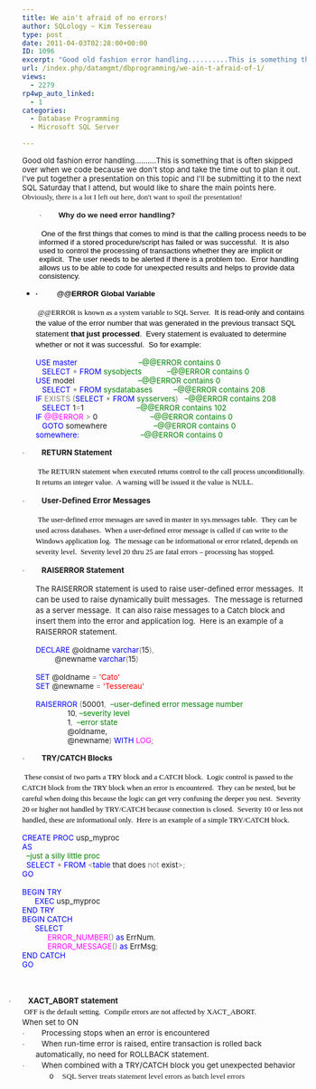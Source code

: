 ```yaml
---
title: We ain't afraid of no errors!
author: SQLology ~ Kim Tessereau
type: post
date: 2011-04-03T02:28:00+00:00
ID: 1096
excerpt: "Good old fashion error handling..........This is something that is often skipped over when we code because we don't stop and take the time out to plan it out.  I've put together a presentation on this topic and I'll be submitting it to the next SQL Satu&hellip;"
url: /index.php/datamgmt/dbprogramming/we-ain-t-afraid-of-1/
views:
  - 2279
rp4wp_auto_linked:
  - 1
categories:
  - Database Programming
  - Microsoft SQL Server

---
```

<span style="font-family: &amp;amp; font-size: 10pt;">Good old fashion error handling..........This is something that is often skipped over when we code because we don't stop and take the time out to plan it out.  I've put together a presentation on this topic and I'll be submitting it to the next SQL Saturday that I attend, but would like to share the main points here.</span><span style="font-size: small;"><span style="font-family: Times New Roman;"><span style="mso-spacerun: yes;">  </span>Obviously, there is a lot I left out here, don't want to spoil the presentation!</span></span>

<p style="line-height: 14.25pt; text-indent: -0.25in; padding-left: 30px; margin-left: 0.25in; mso-list: l0 level1 lfo2;">
  <span style="font-family: Symbol; font-size: 10pt; mso-fareast-font-family: Symbol; mso-bidi-font-family: Symbol;"><span style="mso-list: Ignore;">·<span style="font: 7pt &amp;amp;">         </span></span></span><strong><span style="font-family: arial,helvetica,sans-serif;"><span style="font-family: &amp;amp; font-size: 10pt; mso-fareast-font-family: +mn-ea; mso-bidi-font-family: +mn-cs; mso-font-kerning: 12.0pt; mso-hansi-font-family: Arial;">Why do we need error handling?</span></span></strong>
</p>

<p style="padding-left: 30px;">
   <span style="font-family: arial,helvetica,sans-serif;"><span style="font-size: x-small;"><span style="font-family: &amp;amp; font-size: 10pt; mso-fareast-font-family: +mn-ea; mso-bidi-font-family: +mn-cs; mso-font-kerning: 12.0pt; mso-hansi-font-family: Arial;"><span style="color: #000000;"><span style="language: en-US; mso-ascii-font-family: Calibri; mso-fareast-font-family: +mn-ea; mso-bidi-font-family: +mn-cs; mso-ascii-theme-font: minor-latin; mso-fareast-theme-font: minor-fareast; mso-bidi-theme-font: minor-bidi; mso-color-index: 3; mso-font-kerning: 12.0pt; mso-style-textfill-type: solid; mso-style-textfill-fill-themecolor: text2; mso-style-textfill-fill-color: #675D59; mso-style-textfill-fill-alpha: 100.0%;">One of the first things that comes to mind is that the calling process needs to be informed if a stored procedure/script has failed or was successful.</span><span style="font-family: &amp;amp; font-size: 10pt; mso-ascii-font-family: Calibri; mso-fareast-font-family: +mn-ea; mso-bidi-font-family: +mn-cs; mso-font-kerning: 12.0pt;"> </span><span style="font-family: &amp;amp; font-size: 10pt; mso-fareast-font-family: +mn-ea; mso-bidi-font-family: +mn-cs; mso-font-kerning: 12.0pt; mso-hansi-font-family: Arial;"> It is also used to</span><span style="font-family: &amp;amp; font-size: 10pt; mso-ascii-font-family: Calibri; mso-fareast-font-family: +mn-ea; mso-bidi-font-family: +mn-cs; mso-font-kerning: 12.0pt;"> </span><span style="font-family: &amp;amp; font-size: 10pt; mso-fareast-font-family: +mn-ea; mso-bidi-font-family: +mn-cs; mso-font-kerning: 12.0pt; mso-hansi-font-family: Arial;">control the processing of transactions whether they are implicit or explicit.</span><span style="font-family: &amp;amp; font-size: 10pt; mso-ascii-font-family: Calibri; mso-fareast-font-family: +mn-ea; mso-bidi-font-family: +mn-cs; mso-font-kerning: 12.0pt;"> </span><span style="font-family: &amp;amp; font-size: 10pt; mso-fareast-font-family: +mn-ea; mso-bidi-font-family: +mn-cs; mso-font-kerning: 12.0pt; mso-hansi-font-family: Arial;"> The user needs to be alerted if there is a problem too.</span><span style="font-family: &amp;amp; font-size: 10pt; mso-ascii-font-family: Calibri; mso-fareast-font-family: +mn-ea; mso-bidi-font-family: +mn-cs; mso-font-kerning: 12.0pt;"> </span><span style="font-family: &amp;amp; font-size: 10pt; mso-fareast-font-family: +mn-ea; mso-bidi-font-family: +mn-cs; mso-font-kerning: 12.0pt; mso-hansi-font-family: Arial;"> Error handling allows us to be able to code for unexpected results and helps to provide data consistency.</span></span></span></span></span>
</p>

  * <div style="line-height: 14.25pt; text-indent: -0.25in; margin-left: 0.25in; mso-list: l1 level1 lfo1;">
      <span style="font-family: arial,helvetica,sans-serif;"><span style="font-size: x-small;"><span style="font-family: Symbol; font-size: 10pt; mso-fareast-font-family: Symbol; mso-bidi-font-family: Symbol;"><span style="color: #000000;"><span style="font-family: arial,helvetica,sans-serif;"><span><strong><span style="mso-special-format: bullet;">·         </span>@@ERROR Global Variable</strong></span></span></span></span></span></span>
    </div>

<p style="line-height: 14.25pt; margin-left: 0.25in;">
  <span style="font-family: arial,helvetica,sans-serif;"><span style="font-size: x-small;"><span style="font-family: &amp;amp; font-size: 10pt; mso-fareast-font-family: +mn-ea; mso-bidi-font-family: +mn-cs; mso-font-kerning: 12.0pt; mso-hansi-font-family: Arial;"> </span></span><span style="font-family: arial,helvetica,sans-serif;"><span style="font-size: x-small;"><span style="color: #000000;"><span style="language: en-US; mso-ascii-font-family: Calibri; mso-fareast-font-family: +mn-ea; mso-bidi-font-family: +mn-cs; mso-ascii-theme-font: minor-latin; mso-fareast-theme-font: minor-fareast; mso-bidi-theme-font: minor-bidi; mso-color-index: 3; mso-font-kerning: 12.0pt; mso-style-textfill-type: solid; mso-style-textfill-fill-themecolor: text2; mso-style-textfill-fill-color: #675D59; mso-style-textfill-fill-alpha: 100.0%;"><span style="color: #000000;"><span style="font-family: Times New Roman; font-size: small;">@@ERROR is known as a system variable to SQL Server.</span></span><span style="font-family: &amp;amp; font-size: 10pt; mso-ascii-font-family: Calibri; mso-fareast-font-family: +mn-ea; mso-bidi-font-family: +mn-cs; mso-font-kerning: 12.0pt;"> </span><span style="font-family: &amp;amp; font-size: 10pt; mso-fareast-font-family: +mn-ea; mso-bidi-font-family: +mn-cs; mso-font-kerning: 12.0pt; mso-hansi-font-family: Arial;"> It is read-only and contains the value of the error number that was generated</span><span style="font-family: &amp;amp; font-size: 10pt; mso-ascii-font-family: Calibri; mso-fareast-font-family: +mn-ea; mso-bidi-font-family: +mn-cs; mso-font-kerning: 12.0pt;"> </span><span style="font-family: &amp;amp; font-size: 10pt; mso-fareast-font-family: +mn-ea; mso-bidi-font-family: +mn-cs; mso-font-kerning: 12.0pt; mso-hansi-font-family: Arial;">in the previous transact SQL statement<strong><span style="font-family: &amp;amp; mso-bidi-font-family: +mn-cs; mso-hansi-font-family: Arial;"> that just processed</span></strong>.</span><span style="font-family: &amp;amp; font-size: 10pt; mso-ascii-font-family: Calibri; mso-fareast-font-family: +mn-ea; mso-bidi-font-family: +mn-cs; mso-font-kerning: 12.0pt;"> </span><span style="font-family: &amp;amp; font-size: 10pt; mso-fareast-font-family: +mn-ea; mso-bidi-font-family: +mn-cs; mso-font-kerning: 12.0pt; mso-hansi-font-family: Arial;"> Every statement is evaluated to determine whether or not it was successful.</span><span style="font-family: &amp;amp; font-size: 10pt; mso-ascii-font-family: Calibri; mso-fareast-font-family: +mn-ea; mso-bidi-font-family: +mn-cs; mso-font-kerning: 12.0pt;"> </span><span style="font-family: &amp;amp; font-size: 10pt; mso-fareast-font-family: +mn-ea; mso-bidi-font-family: +mn-cs; mso-font-kerning: 12.0pt; mso-hansi-font-family: Arial;"> So for example:</span></span></span></span></span></span>
</p>

<p class="MsoNormal" style="line-height: normal; margin: 0in 0in 0pt 0.25in; mso-layout-grid-align: none;">
  <span style="font-family: &amp;amp; color: blue; font-size: 10pt; mso-no-proof: yes;">USE</span><span style="font-family: &amp;amp; font-size: 10pt; mso-no-proof: yes;"> <span style="color: blue;">master</span> <span style="mso-tab-count: 5;">                            </span><span style="color: green;">–@@ERROR contains 0</span></span>
</p>

<p class="MsoNormal" style="line-height: normal; margin: 0in 0in 0pt 0.25in; mso-layout-grid-align: none;">
  <span style="font-family: &amp;amp; font-size: 10pt; mso-no-proof: yes;"><span style="mso-tab-count: 1;">   </span><span style="color: blue;">SELECT</span> <span style="color: gray;">*</span> <span style="color: blue;">FROM</span> <span style="color: green;">sysobjects</span> <span style="mso-tab-count: 1;">     </span><span style="mso-tab-count: 1;">      </span><span style="color: green;">–@@ERROR contains 0</span></span>
</p>

<p class="MsoNormal" style="line-height: normal; margin: 0in 0in 0pt 0.25in; mso-layout-grid-align: none;">
  <span style="font-family: &amp;amp; color: blue; font-size: 10pt; mso-no-proof: yes;">USE</span><span style="font-family: &amp;amp; font-size: 10pt; mso-no-proof: yes;"> model <span style="mso-tab-count: 5;">                             </span><span style="color: green;">–@@ERROR contains 0</span></span>
</p>

<p class="MsoNormal" style="line-height: normal; margin: 0in 0in 0pt 0.25in; mso-layout-grid-align: none;">
  <span style="font-family: &amp;amp; font-size: 10pt; mso-no-proof: yes;"><span style="mso-tab-count: 1;">   </span><span style="color: blue;">SELECT</span> <span style="color: gray;">*</span> <span style="color: blue;">FROM</span> <span style="color: green;">sysdatabases</span> <span style="mso-tab-count: 1;">   </span><span style="mso-tab-count: 1;">      </span><span style="color: green;">–@@ERROR contains 208</span></span>
</p>

<p class="MsoNormal" style="line-height: normal; margin: 0in 0in 0pt 0.25in; mso-layout-grid-align: none;">
  <span style="font-family: &amp;amp; color: blue; font-size: 10pt; mso-no-proof: yes;">IF</span><span style="font-family: &amp;amp; font-size: 10pt; mso-no-proof: yes;"> <span style="color: gray;">EXISTS</span><span style="color: blue;"> </span><span style="color: gray;">(</span><span style="color: blue;">SELECT</span> <span style="color: gray;">*</span> <span style="color: blue;">FROM</span> <span style="color: green;">sysservers</span><span style="color: gray;">)</span> <span style="mso-tab-count: 1;">  </span><span style="color: green;">–@@ERROR contains 208</span></span>
</p>

<p class="MsoNormal" style="line-height: normal; margin: 0in 0in 0pt 0.25in; mso-layout-grid-align: none;">
  <span style="font-family: &amp;amp; font-size: 10pt; mso-no-proof: yes;"><span style="mso-tab-count: 1;">   </span><span style="color: blue;">SELECT</span> 1<span style="color: gray;">=</span>1<span style="mso-tab-count: 2;">        </span><span style="mso-tab-count: 3;">                 </span><span style="color: green;">–@@ERROR contains 102</span></span>
</p>

<p class="MsoNormal" style="line-height: normal; margin: 0in 0in 0pt 0.25in; mso-layout-grid-align: none;">
  <span style="font-family: &amp;amp; color: blue; font-size: 10pt; mso-no-proof: yes;">IF</span><span style="font-family: &amp;amp; font-size: 10pt; mso-no-proof: yes;"> <span style="color: fuchsia;">@@ERROR</span> <span style="color: gray;">></span> 0 <span style="mso-tab-count: 4;">                        </span><span style="color: green;">–@@ERROR contains 0 </span></span>
</p>

<p class="MsoNormal" style="line-height: normal; margin: 0in 0in 0pt 0.25in; mso-layout-grid-align: none;">
  <span style="font-family: &amp;amp; font-size: 10pt; mso-no-proof: yes;"><span style="mso-tab-count: 1;">   </span><span style="color: blue;">GOTO</span> somewhere <span style="mso-tab-count: 4;">                     </span><span style="color: green;">–@@ERROR contains 0</span></span>
</p>

<p class="MsoNormal" style="line-height: normal; margin: 0in 0in 0pt 0.25in; mso-layout-grid-align: none;">
  <span style="font-family: &amp;amp; color: blue; font-size: 10pt; mso-no-proof: yes;">somewhere:</span><span style="font-family: &amp;amp; font-size: 10pt; mso-no-proof: yes;"> <span style="mso-tab-count: 5;">                            </span><span style="color: green;">–@@ERROR contains 0</span></span>
</p>

<p style="line-height: 14.25pt; text-indent: -0.25in; margin-left: 0.25in; mso-list: l2 level1 lfo3;">
  <span style="font-family: Symbol; font-size: 10pt; mso-fareast-font-family: Symbol; mso-bidi-font-family: Symbol;"><span style="mso-list: Ignore;">·<span style="font: 7pt &amp;amp;">         </span></span></span><strong style="mso-bidi-font-weight: normal;"><span style="font-family: &amp;amp; font-size: 10pt; mso-fareast-font-family: +mn-ea; mso-bidi-font-family: +mn-cs; mso-font-kerning: 12.0pt; mso-hansi-font-family: Arial;">RETURN Statement</span></strong><strong style="mso-bidi-font-weight: normal;"></strong>
</p>

<p style="line-height: 14.25pt; margin-left: 0.25in;">
  <span style="font-family: arial,helvetica,sans-serif;"><span style="font-size: x-small;"><span style="font-family: &amp;amp; font-size: 10pt; mso-fareast-font-family: +mn-ea; mso-bidi-font-family: +mn-cs; mso-font-kerning: 12.0pt; mso-hansi-font-family: Arial;"> </span></span><span style="font-family: arial,helvetica,sans-serif;"><span style="font-size: x-small;"><span style="color: #000000;"><span style="language: en-US; mso-ascii-font-family: Calibri; mso-fareast-font-family: +mn-ea; mso-bidi-font-family: +mn-cs; mso-ascii-theme-font: minor-latin; mso-fareast-theme-font: minor-fareast; mso-bidi-theme-font: minor-bidi; mso-color-index: 3; mso-font-kerning: 12.0pt; mso-style-textfill-type: solid; mso-style-textfill-fill-themecolor: text2; mso-style-textfill-fill-color: #675D59; mso-style-textfill-fill-alpha: 100.0%;"><span style="color: #000000;"><span style="font-size: small;"><span style="font-family: Times New Roman;">The RETURN statement when executed returns control to the call process unconditionally.<span style="mso-spacerun: yes;">  </span>It returns an integer value.<span style="mso-spacerun: yes;">  </span>A warning will be issued it the value is NULL.<span style="mso-spacerun: yes;">  </span></span></span></span></span></span></span></span></span>
</p>

<p style="line-height: 14.25pt; text-indent: -0.25in; margin-left: 0.25in; mso-list: l2 level1 lfo3;">
  <span style="font-family: Symbol; font-size: 10pt; mso-fareast-font-family: Symbol; mso-bidi-font-family: Symbol;"><span style="mso-list: Ignore;">·<span style="font: 7pt &amp;amp;">         </span></span></span><strong style="mso-bidi-font-weight: normal;"><span style="font-family: &amp;amp; font-size: 10pt; mso-fareast-font-family: +mn-ea; mso-bidi-font-family: +mn-cs; mso-font-kerning: 12.0pt; mso-hansi-font-family: Arial;">User-Defined Error Messages</span></strong><strong style="mso-bidi-font-weight: normal;"></strong>
</p>

<p style="line-height: 14.25pt; margin-left: 0.25in;">
  <span style="font-family: arial,helvetica,sans-serif;"><span style="font-size: x-small;"><span style="font-family: &amp;amp; font-size: 10pt; mso-ascii-theme-font: minor-latin; mso-bidi-theme-font: minor-latin; mso-hansi-theme-font: minor-latin;"> </span></span><span style="font-family: arial,helvetica,sans-serif;"><span style="font-size: x-small;"><span style="color: #000000;"><span style="language: en-US; mso-ascii-font-family: Calibri; mso-fareast-font-family: +mn-ea; mso-bidi-font-family: +mn-cs; mso-ascii-theme-font: minor-latin; mso-fareast-theme-font: minor-fareast; mso-bidi-theme-font: minor-bidi; mso-color-index: 3; mso-font-kerning: 12.0pt; mso-style-textfill-type: solid; mso-style-textfill-fill-themecolor: text2; mso-style-textfill-fill-color: #675D59; mso-style-textfill-fill-alpha: 100.0%;"><span style="color: #000000;"><span style="font-size: small;"><span style="font-family: Times New Roman;">The user-defined error messages are saved in master in sys.messages table.<span style="mso-spacerun: yes;">  </span>They can be used across databases.<span style="mso-spacerun: yes;">  </span>When a user-defined error message is called if can write to the Windows application log.<span style="mso-spacerun: yes;">  </span>The message can be informational or error related, depends on severity level.<span style="mso-spacerun: yes;">  </span>Severity level 20 thru 25 are fatal errors – processing has stopped.</span></span></span></span></span></span></span></span>
</p>

<p style="line-height: 14.25pt; text-indent: -0.25in; margin-left: 0.25in; mso-list: l2 level1 lfo3;">
  <span style="font-family: Symbol; font-size: 10pt; mso-fareast-font-family: Symbol; mso-bidi-font-family: Symbol;"><span style="mso-list: Ignore;">·<span style="font: 7pt &amp;amp;">         </span></span></span><strong style="mso-bidi-font-weight: normal;"><span style="font-family: &amp;amp; font-size: 10pt; mso-ascii-theme-font: minor-latin; mso-bidi-theme-font: minor-latin; mso-hansi-theme-font: minor-latin;">RAISERROR Statement</span></strong>
</p>

<p style="line-height: 14.25pt; margin-left: 0.25in;">
  <span style="font-family: &amp;amp; font-size: 10pt; mso-ascii-theme-font: minor-latin; mso-bidi-theme-font: minor-latin; mso-hansi-theme-font: minor-latin;">The RAISERROR statement is used to raise user-defined error messages.<span style="mso-spacerun: yes;">  </span>It can be used to raise dynamically built messages.<span style="mso-spacerun: yes;">  </span>The message is returned as a server message.<span style="mso-spacerun: yes;">  </span>It can also raise messages to a Catch block and insert them into the error and application log.<span style="mso-spacerun: yes;">  </span>Here is an example of a RAISERROR statement.</span>
</p>

<p class="MsoNormal" style="line-height: normal; margin: 0in 0in 0pt 0.25in; mso-layout-grid-align: none;">
  <span style="font-family: &amp;amp; color: blue; font-size: 10pt; mso-no-proof: yes;">DECLARE</span><span style="font-family: &amp;amp; font-size: 10pt; mso-no-proof: yes;"> @oldname <span style="color: blue;">varchar</span><span style="color: gray;">(</span>15<span style="color: gray;">),</span></span>
</p>

<p class="MsoNormal" style="line-height: normal; margin: 0in 0in 0pt 0.25in; mso-layout-grid-align: none;">
  <span style="font-family: &amp;amp; font-size: 10pt; mso-no-proof: yes;"><span style="mso-tab-count: 1;">   </span><span style="mso-tab-count: 1;">      </span>@newname <span style="color: blue;">varchar</span><span style="color: gray;">(</span>15<span style="color: gray;">)</span></span>
</p>

<p class="MsoNormal" style="line-height: normal; margin: 0in 0in 0pt 0.25in; mso-layout-grid-align: none;">
  <span style="font-family: &amp;amp; font-size: 10pt; mso-no-proof: yes;"><span style="mso-tab-count: 2;">         </span></span>
</p>

<p class="MsoNormal" style="line-height: normal; margin: 0in 0in 0pt 0.25in; mso-layout-grid-align: none;">
  <span style="font-family: &amp;amp; color: blue; font-size: 10pt; mso-no-proof: yes;">SET</span><span style="font-family: &amp;amp; font-size: 10pt; mso-no-proof: yes;"> @oldname <span style="color: gray;">=</span> <span style="color: red;">'Cato'</span></span>
</p>

<p class="MsoNormal" style="line-height: normal; margin: 0in 0in 0pt 0.25in; mso-layout-grid-align: none;">
  <span style="font-family: &amp;amp; color: blue; font-size: 10pt; mso-no-proof: yes;">SET</span><span style="font-family: &amp;amp; font-size: 10pt; mso-no-proof: yes;"> @newname <span style="color: gray;">=</span> <span style="color: red;">'Tessereau'</span></span>
</p>

<p class="MsoNormal" style="line-height: normal; margin: 0in 0in 0pt 0.25in; mso-layout-grid-align: none;">
  <span style="font-family: &amp;amp; color: red; font-size: 10pt; mso-no-proof: yes;"> </span>
</p>

<p class="MsoNormal" style="line-height: normal; margin: 0in 0in 0pt 0.25in; mso-layout-grid-align: none;">
  <span style="font-family: &amp;amp; color: blue; font-size: 10pt; mso-no-proof: yes;">RAISERROR </span><span style="font-family: &amp;amp; color: gray; font-size: 10pt; mso-no-proof: yes;">(</span><span style="font-family: &amp;amp; font-size: 10pt; mso-no-proof: yes;">50001<span style="color: gray;">,</span><span style="mso-spacerun: yes;">  </span><span style="color: green;">–user-defined error message number</span></span>
</p>

<p class="MsoNormal" style="line-height: normal; margin: 0in 0in 0pt 0.25in; mso-layout-grid-align: none;">
  <span style="font-family: &amp;amp; font-size: 10pt; mso-no-proof: yes;"><span style="mso-tab-count: 3;">               </span>10<span style="color: gray;">, </span><span style="color: green;">–severity level</span></span>
</p>

<p class="MsoNormal" style="line-height: normal; margin: 0in 0in 0pt 0.25in; mso-layout-grid-align: none;">
  <span style="font-family: &amp;amp; font-size: 10pt; mso-no-proof: yes;"><span style="mso-tab-count: 3;">               </span>1<span style="color: gray;">,<span style="mso-spacerun: yes;">  </span></span><span style="color: green;">–error state</span></span>
</p>

<p class="MsoNormal" style="line-height: normal; margin: 0in 0in 0pt 0.25in; mso-layout-grid-align: none;">
  <span style="font-family: &amp;amp; font-size: 10pt; mso-no-proof: yes;"><span style="mso-tab-count: 3;">               </span>@oldname,</span>
</p>

<p class="MsoNormal" style="line-height: normal; margin: 0in 0in 0pt 0.25in; mso-layout-grid-align: none;">
  <span style="font-family: &amp;amp; font-size: 10pt; mso-no-proof: yes;"><span style="mso-tab-count: 2;">         </span><span style="mso-tab-count: 1;">      </span>@newname<span style="color: gray;">)</span> <span style="color: blue;">WITH</span> <span style="color: fuchsia;">LOG</span><span style="color: gray;">;</span></span>
</p>

<p style="line-height: 14.25pt; text-indent: -0.25in; margin-left: 0.25in; mso-list: l2 level1 lfo3;">
  <span style="font-family: Symbol; font-size: 10pt; mso-fareast-font-family: Symbol; mso-bidi-font-family: Symbol;"><span style="mso-list: Ignore;">·<span style="font: 7pt &amp;amp;">         </span></span></span><strong style="mso-bidi-font-weight: normal;"><span style="font-family: &amp;amp; font-size: 10pt; mso-ascii-theme-font: minor-latin; mso-bidi-theme-font: minor-latin; mso-hansi-theme-font: minor-latin;">TRY/CATCH Blocks</span></strong>
</p>

<p style="line-height: 14.25pt;">
  <span style="font-family: arial,helvetica,sans-serif;"><span style="font-size: x-small;"><span style="font-family: &amp;amp; font-size: 10pt; mso-ascii-theme-font: minor-latin; mso-bidi-theme-font: minor-latin; mso-hansi-theme-font: minor-latin;"> </span></span><span style="font-family: arial,helvetica,sans-serif;"><span style="font-size: x-small;"><span style="color: #000000;"><span style="language: en-US; mso-ascii-font-family: Calibri; mso-fareast-font-family: +mn-ea; mso-bidi-font-family: +mn-cs; mso-ascii-theme-font: minor-latin; mso-fareast-theme-font: minor-fareast; mso-bidi-theme-font: minor-bidi; mso-color-index: 3; mso-font-kerning: 12.0pt; mso-style-textfill-type: solid; mso-style-textfill-fill-themecolor: text2; mso-style-textfill-fill-color: #675D59; mso-style-textfill-fill-alpha: 100.0%;"><span style="color: #000000;"><span style="font-size: small;"><span style="font-family: Times New Roman;">These consist of two parts a TRY block and a CATCH block.<span style="mso-spacerun: yes;">  </span>Logic control is passed to the CATCH block from the TRY block when an error is encountered.<span style="mso-spacerun: yes;">  </span>They can be nested, but be careful when doing this because the logic can get very confusing the deeper you nest.<span style="mso-spacerun: yes;">  </span>Severity 20 or higher not handled by TRY/CATCH because connection is closed.<span style="mso-spacerun: yes;">  </span>Severity 10 or less not handled, these are informational only.<span style="mso-spacerun: yes;">  </span>Here is an example of a simple TRY/CATCH block.</span></span></span></span></span></span></span></span>
</p>

<p class="MsoNormal" style="line-height: normal; margin: 0in 0in 0pt; mso-layout-grid-align: none;">
  <span style="font-family: &amp;amp; color: blue; font-size: 10pt; mso-no-proof: yes;">CREATE</span><span style="font-family: &amp;amp; font-size: 10pt; mso-no-proof: yes;"> <span style="color: blue;">PROC</span> usp_myproc</span>
</p>

<p class="MsoNormal" style="line-height: normal; margin: 0in 0in 0pt; mso-layout-grid-align: none;">
  <span style="font-family: &amp;amp; color: blue; font-size: 10pt; mso-no-proof: yes;">AS</span>
</p>

<p class="MsoNormal" style="line-height: normal; margin: 0in 0in 0pt; mso-layout-grid-align: none;">
  <span style="font-family: &amp;amp; font-size: 10pt; mso-no-proof: yes;"><span style="mso-spacerun: yes;">  </span><span style="color: green;">–just a silly little proc</span></span>
</p>

<p class="MsoNormal" style="line-height: normal; margin: 0in 0in 0pt; mso-layout-grid-align: none;">
  <span style="font-family: &amp;amp; font-size: 10pt; mso-no-proof: yes;"><span style="mso-spacerun: yes;">  </span><span style="color: blue;">SELECT</span> <span style="color: gray;">*</span> <span style="color: blue;">FROM</span> <span style="color: gray;"><</span><span style="color: blue;">table</span> that does <span style="color: gray;">not</span> exist<span style="color: gray;">>;</span></span>
</p>

<p class="MsoNormal" style="line-height: normal; margin: 0in 0in 0pt; mso-layout-grid-align: none;">
  <span style="font-family: &amp;amp; color: blue; font-size: 10pt; mso-no-proof: yes;">GO</span>
</p>

<p class="MsoNormal" style="line-height: normal; margin: 0in 0in 0pt; mso-layout-grid-align: none;">
  <span style="font-family: &amp;amp; color: blue; font-size: 10pt; mso-no-proof: yes;"> </span>
</p>

<p class="MsoNormal" style="line-height: normal; margin: 0in 0in 0pt; mso-layout-grid-align: none;">
  <span style="font-family: &amp;amp; color: blue; font-size: 10pt; mso-no-proof: yes;">BEGIN</span><span style="font-family: &amp;amp; font-size: 10pt; mso-no-proof: yes;"> <span style="color: blue;">TRY</span></span>
</p>

<p class="MsoNormal" style="line-height: normal; margin: 0in 0in 0pt; mso-layout-grid-align: none;">
  <span style="font-family: &amp;amp; font-size: 10pt; mso-no-proof: yes;"><span style="mso-tab-count: 1;">      </span><span style="color: blue;">EXEC</span> usp_myproc</span>
</p>

<p class="MsoNormal" style="line-height: normal; margin: 0in 0in 0pt; mso-layout-grid-align: none;">
  <span style="font-family: &amp;amp; color: blue; font-size: 10pt; mso-no-proof: yes;">END</span><span style="font-family: &amp;amp; font-size: 10pt; mso-no-proof: yes;"> <span style="color: blue;">TRY</span></span>
</p>

<p class="MsoNormal" style="line-height: normal; margin: 0in 0in 0pt; mso-layout-grid-align: none;">
  <span style="font-family: &amp;amp; color: blue; font-size: 10pt; mso-no-proof: yes;">BEGIN</span><span style="font-family: &amp;amp; font-size: 10pt; mso-no-proof: yes;"> <span style="color: blue;">CATCH</span></span>
</p>

<p class="MsoNormal" style="line-height: normal; margin: 0in 0in 0pt; mso-layout-grid-align: none;">
  <span style="font-family: &amp;amp; font-size: 10pt; mso-no-proof: yes;"><span style="mso-tab-count: 1;">      </span><span style="color: blue;">SELECT</span> </span>
</p>

<p class="MsoNormal" style="line-height: normal; margin: 0in 0in 0pt; mso-layout-grid-align: none;">
  <span style="font-family: &amp;amp; font-size: 10pt; mso-no-proof: yes;"><span style="mso-tab-count: 2;">            </span><span style="color: fuchsia;">ERROR_NUMBER</span><span style="color: gray;">()</span> <span style="color: blue;">as</span> ErrNum<span style="color: gray;">,</span></span>
</p>

<p class="MsoNormal" style="line-height: normal; margin: 0in 0in 0pt; mso-layout-grid-align: none;">
  <span style="font-family: &amp;amp; font-size: 10pt; mso-no-proof: yes;"><span style="mso-tab-count: 2;">            </span><span style="color: fuchsia;">ERROR_MESSAGE</span><span style="color: gray;">()</span> <span style="color: blue;">as</span> ErrMsg<span style="color: gray;">;</span></span>
</p>

<p class="MsoNormal" style="line-height: normal; margin: 0in 0in 0pt; mso-layout-grid-align: none;">
  <span style="font-family: &amp;amp; color: blue; font-size: 10pt; mso-no-proof: yes;">END</span><span style="font-family: &amp;amp; font-size: 10pt; mso-no-proof: yes;"> <span style="color: blue;">CATCH</span></span>
</p>

<p class="MsoNormal" style="line-height: normal; margin: 0in 0in 0pt; mso-layout-grid-align: none;">
  <span style="font-family: &amp;amp; color: blue; font-size: 10pt; mso-no-proof: yes;">GO</span>
</p>

<p style="line-height: 14.25pt;">
  <span style="font-family: &amp;amp; font-size: 10pt; mso-no-proof: yes;"><span style="mso-tab-count: 1;">      </span></span>
</p>

<p style="line-height: 14.25pt; text-indent: -0.25in; margin: 0in 0in 0pt; mso-list: l2 level1 lfo3;">
  <span style="font-family: Symbol; font-size: 10pt; mso-fareast-font-family: Symbol; mso-bidi-font-family: Symbol;"><span style="mso-list: Ignore;">·<span style="font: 7pt &amp;amp;">         </span></span></span><strong style="mso-bidi-font-weight: normal;"><span style="font-family: &amp;amp; font-size: 10pt; mso-no-proof: yes;">XACT_ABORT statement</span></strong><strong style="mso-bidi-font-weight: normal;"></strong>
</p>

<p style="line-height: 14.25pt; margin: 0in 0in 0pt;">
  <span style="font-family: arial,helvetica,sans-serif;"><span style="font-size: x-small;"><span style="font-family: &amp;amp; font-size: 10pt; mso-ascii-theme-font: minor-latin; mso-bidi-theme-font: minor-latin; mso-hansi-theme-font: minor-latin;"> </span></span><span style="font-family: arial,helvetica,sans-serif;"><span style="font-size: x-small;"><span style="color: #000000;"><span style="language: en-US; mso-ascii-font-family: Calibri; mso-fareast-font-family: +mn-ea; mso-bidi-font-family: +mn-cs; mso-ascii-theme-font: minor-latin; mso-fareast-theme-font: minor-fareast; mso-bidi-theme-font: minor-bidi; mso-color-index: 3; mso-font-kerning: 12.0pt; mso-style-textfill-type: solid; mso-style-textfill-fill-themecolor: text2; mso-style-textfill-fill-color: #675D59; mso-style-textfill-fill-alpha: 100.0%;"><span style="color: #000000;"><span style="font-size: small;"><span style="font-family: Times New Roman;">OFF is the default setting.<span style="mso-spacerun: yes;">  </span>Compile errors are not affected by XACT_ABORT.</span></span></span></span></span></span></span></span>
</p>

<p style="line-height: 14.25pt; margin: 0in 0in 0pt;">
  <span style="font-family: &amp;amp; font-size: 10pt; mso-ascii-theme-font: minor-latin; mso-bidi-theme-font: minor-latin; mso-hansi-theme-font: minor-latin;">When set to ON</span>
</p>

<p style="line-height: 14.25pt; text-indent: -0.25in; margin: 0in 0in 0pt 0.25in; mso-list: l2 level1 lfo3;">
  <span style="font-family: Symbol; font-size: 10pt; mso-fareast-font-family: Symbol; mso-bidi-font-family: Symbol;"><span style="mso-list: Ignore;">·<span style="font: 7pt &amp;amp;">         </span></span></span><span style="font-family: &amp;amp; font-size: 10pt; mso-ascii-theme-font: minor-latin; mso-bidi-theme-font: minor-latin; mso-hansi-theme-font: minor-latin;">Processing stops when an error is encountered</span>
</p>

<p style="line-height: 14.25pt; text-indent: -0.25in; margin: 0in 0in 0pt 0.25in; mso-list: l2 level1 lfo3;">
  <span style="font-family: Symbol; font-size: 10pt; mso-fareast-font-family: Symbol; mso-bidi-font-family: Symbol;"><span style="mso-list: Ignore;">·<span style="font: 7pt &amp;amp;">         </span></span></span><span style="font-family: &amp;amp; font-size: 10pt; mso-ascii-theme-font: minor-latin; mso-bidi-theme-font: minor-latin; mso-hansi-theme-font: minor-latin;">When run-time error is raised, entire transaction is rolled back automatically, no need for ROLLBACK statement.</span>
</p>

<p style="line-height: 14.25pt; text-indent: -0.25in; margin: 0in 0in 0pt 0.25in; mso-list: l2 level1 lfo3;">
  <span style="font-family: Symbol; font-size: 10pt; mso-fareast-font-family: Symbol; mso-bidi-font-family: Symbol;"><span style="mso-list: Ignore;">·<span style="font: 7pt &amp;amp;">         </span></span></span><span style="font-family: &amp;amp; font-size: 10pt; mso-ascii-theme-font: minor-latin; mso-bidi-theme-font: minor-latin; mso-hansi-theme-font: minor-latin;">When combined with a TRY/CATCH block you get unexpected behavior</span>
</p>

<p style="line-height: 14.25pt; text-indent: -0.25in; margin: 0in 0in 0pt 0.75in; mso-list: l2 level2 lfo3;">
  <span style="font-family: &amp;amp; font-size: 10pt; mso-fareast-font-family: 'Courier New';"><span style="mso-list: Ignore;">o<span style="font: 7pt &amp;amp;">    </span></span></span><span style="font-size: 10pt; mso-bidi-font-family: Calibri; mso-bidi-theme-font: minor-latin;"><span style="font-family: Times New Roman;">SQL Server treats statement level errors as batch level errors</span></span>
</p>